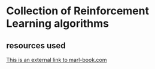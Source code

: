 # Collection of Reinforcement Learning algorithms

## resources used
[This is an external link to marl-book.com]([https://www.genome.gov/](https://www.marl-book.com/))
